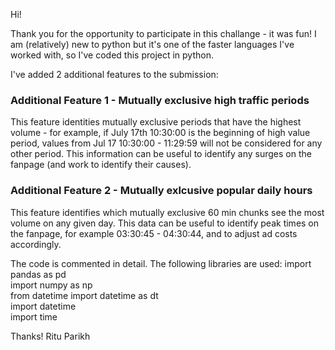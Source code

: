 Hi! 

Thank you for the opportunity to participate in this challange - it was fun! I am (relatively) new to python but it's one of the faster languages I've worked with, so I've coded this project in python. 

I've added 2 additional features to the submission:

### Additional Feature 1 - Mutually exclusive high traffic periods
This feature identities mutually exclusive periods that have the highest volume - for example, if July 17th 10:30:00 is the beginning of high value period, values from Jul 17 10:30:00 - 11:29:59 will not be considered for any other period. This information can be useful to identify any surges on the fanpage (and work to identify their causes).

### Additional Feature 2 - Mutually exlcusive popular daily hours
This feature identifies which mutually exclusive 60 min chunks see the most volume on any given day. This data can be useful to identify peak times on the fanpage, for example 03:30:45 - 04:30:44, and to adjust ad costs accordingly.

The code is commented in detail. The following libraries are used:
    import pandas as pd <br />
    import numpy as np <br />
    from datetime import datetime as dt <br />
    import datetime <br />
    import time <br />

Thanks!
Ritu Parikh